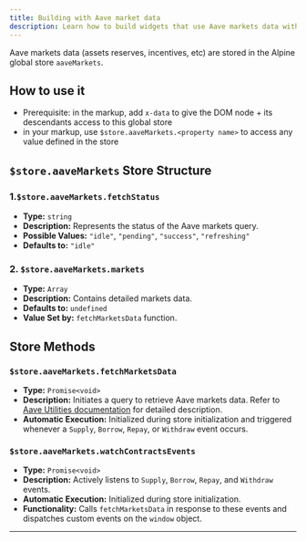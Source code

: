 ```yaml
---
title: Building with Aave market data
description: Learn how to build widgets that use Aave markets data with ghooey and Alpine
---
```


Aave markets data (assets reserves, incentives, etc) are stored in the Alpine global store `aaveMarkets`.

## How to use it

- Prerequisite: in the markup, add `x-data` to give the DOM node + its descendants access to this global store
- in your markup, use `$store.aaveMarkets.<property name>` to access any value defined in the store

## `$store.aaveMarkets` Store Structure

### 1.`$store.aaveMarkets.fetchStatus`

- **Type:** `string`
- **Description:** Represents the status of the Aave markets query.
- **Possible Values:** `"idle"`, `"pending"`, `"success"`, `"refreshing"`
- **Defaults to:** `"idle"`

### 2. `$store.aaveMarkets.markets`

- **Type:** `Array`
- **Description:** Contains detailed markets data.
- **Defaults to:** `undefined`
- **Value Set by:** `fetchMarketsData` function.

## Store Methods

### `$store.aaveMarkets.fetchMarketsData`

- **Type:** `Promise<void>`
- **Description:** Initiates a query to retrieve Aave markets data. Refer to [Aave Utilities documentation](https://github.com/aave/aave-utilities#markets-data) for detailed description.
- **Automatic Execution:** Initialized during store initialization and triggered whenever a `Supply`, `Borrow`, `Repay`, or `Withdraw` event occurs.

### `$store.aaveMarkets.watchContractsEvents`

- **Type:** `Promise<void>`
- **Description:** Actively listens to `Supply`, `Borrow`, `Repay`, and `Withdraw` events.
- **Automatic Execution:** Initialized during store initialization.
- **Functionality:** Calls `fetchMarketsData` in response to these events and dispatches custom events on the `window` object.

---
